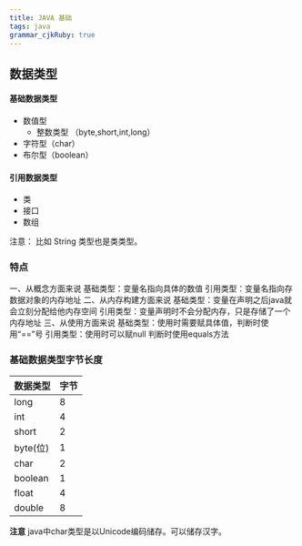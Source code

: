 ```yaml
---
title: JAVA 基础
tags: java
grammar_cjkRuby: true
---
```



## 数据类型


#### 基础数据类型
 - 数值型 
   - 整数类型 （byte,short,int,long）
 - 字符型（char）
 - 布尔型（boolean）

#### 引用数据类型
- 类
- 接口
- 数组

注意： 比如 String 类型也是类类型。

### 特点
一、从概念方面来说
	基础类型：变量名指向具体的数值
	引用类型：变量名指向存数据对象的内存地址
二、从内存构建方面来说
	基础类型：变量在声明之后java就会立刻分配给他内存空间
	引用类型：变量声明时不会分配内存，只是存储了一个内存地址
三、从使用方面来说
	基础类型：使用时需要赋具体值，判断时使用“==”号
	引用类型：使用时可以赋null 判断时使用equals方法
	
### 基础数据类型字节长度
数据类型  | 字节
--------- | --------
long | 8
int | 4
short | 2
byte(位) | 1
char | 2
boolean | 1
float | 4
double | 8

**注意**
java中char类型是以Unicode编码储存。可以储存汉字。
